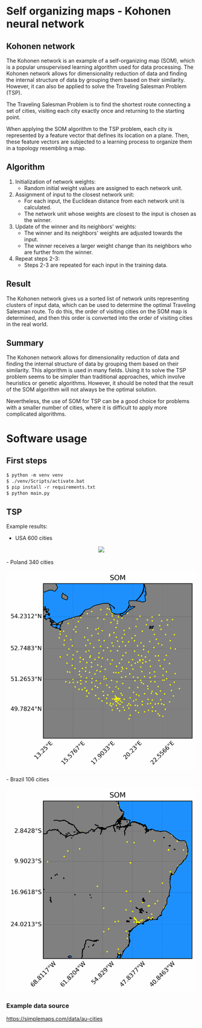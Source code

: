 
# Self organizing maps - Kohonen neural network
## Kohonen network
The Kohonen network is an example of a self-organizing map (SOM), which is a popular unsupervised learning algorithm used for data processing. The Kohonen network allows for dimensionality reduction of data and finding the internal structure of data by grouping them based on their similarity. However, it can also be applied to solve the Traveling Salesman Problem (TSP).

The Traveling Salesman Problem is to find the shortest route connecting a set of cities, visiting each city exactly once and returning to the starting point.

When applying the SOM algorithm to the TSP problem, each city is represented by a feature vector that defines its location on a plane. Then, these feature vectors are subjected to a learning process to organize them in a topology resembling a map.
## Algorithm
1. Initialization of network weights:
    - Random initial weight values are assigned to each network unit.
2. Assignment of input to the closest network unit:
    - For each input, the Euclidean distance from each network unit is calculated.
    - The network unit whose weights are closest to the input is chosen as the winner.
3. Update of the winner and its neighbors' weights:
    - The winner and its neighbors' weights are adjusted towards the input.
    - The winner receives a larger weight change than its neighbors who are further from the winner.
4. Repeat steps 2-3:
    - Steps 2-3 are repeated for each input in the training data.

## Result
The Kohonen network gives us a sorted list of network units representing clusters of input data, which can be used to determine the optimal Traveling Salesman route. To do this, the order of visiting cities on the SOM map is determined, and then this order is converted into the order of visiting cities in the real world.
## Summary
The Kohonen network allows for dimensionality reduction of data and finding the internal structure of data by grouping them based on their similarity. This algorithm is used in many fields. Using it to solve the TSP problem seems to be simpler than traditional approaches, which involve heuristics or genetic algorithms. However, it should be noted that the result of the SOM algorithm will not always be the optimal solution.

Nevertheless, the use of SOM for TSP can be a good choice for problems with a smaller number of cities, where it is difficult to apply more complicated algorithms.
# Software usage
## First steps
```
$ python -m venv venv
$ ./venv/Scripts/activate.bat
$ pip install -r requirements.txt
$ python main.py
```
## TSP
Example results:
- USA 600 cities
<p align="center">
<img src="docs/USA_solution.gif" width="650"/>
</p>
- Poland 340 cities 
<p align="center">
<img src="docs/Poland_solution.gif" width="650"/>
</p>
- Brazil 106 cities
<p align="center">
<img src="docs/Brazil_solution.gif" width="650"/>
</p>

### Example data source
https://simplemaps.com/data/au-cities
